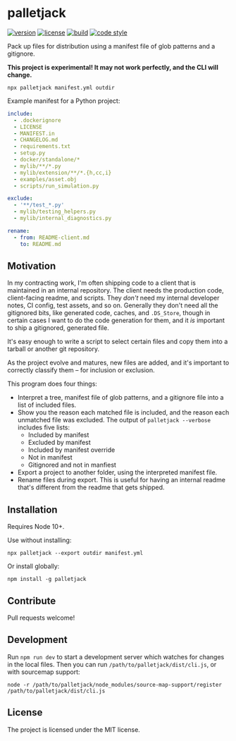 # palletjack

[![version](https://img.shields.io/npm/v/palletjack.svg?style=flat-square)][npm]
[![license](https://img.shields.io/npm/l/palletjack.svg?style=flat-square)][npm]
[![build](https://img.shields.io/circleci/project/github/metabolize/palletjack.svg?style=flat-square)][build]
[![code style](https://img.shields.io/badge/code_style-prettier-ff69b4.svg?style=flat-square)][prettier]

[npm]: https://npmjs.com/palletjack/
[build]: https://circleci.com/gh/metabolize/palletjack/tree/master
[prettier]: https://prettier.io/

Pack up files for distribution using a manifest file of glob patterns and a gitignore.

**This project is experimental! It may not work perfectly, and the CLI will change.**

```console
npx palletjack manifest.yml outdir
```

Example manifest for a Python project:

```yml
include:
  - .dockerignore
  - LICENSE
  - MANIFEST.in
  - CHANGELOG.md
  - requirements.txt
  - setup.py
  - docker/standalone/*
  - mylib/**/*.py
  - mylib/extension/**/*.{h,cc,i}
  - examples/asset.obj
  - scripts/run_simulation.py

exclude:
  - '**/test_*.py'
  - mylib/testing_helpers.py
  - mylib/internal_diagnostics.py

rename:
  - from: README-client.md
    to: README.md
```

## Motivation

In my contracting work, I'm often shipping code to a client that is maintained
in an internal repository. The client needs the production code, client-facing
readme, and scripts. They _don't_ need my internal developer notes, CI config,
test assets, and so on. Generally they don't need all the gitignored bits, like
generated code, caches, and `.DS_Store`, though in certain cases I want to do
the code generation for them, and it _is_ important to ship a gitignored,
generated file.

It's easy enough to write a script to select certain files and copy them into
a tarball or another git repository.

As the project evolve and matures, new files are added, and it's important to
correctly classify them – for inclusion or exclusion.

This program does four things:

- Interpret a tree, manifest file of glob patterns, and a gitignore file into a
  list of included files.
- Show you the reason each matched file is included, and the reason each unmatched
  file was excluded. The output of `palletjack --verbose` includes five lists:
  - Included by manifest
  - Excluded by manifest
  - Included by manifest override
  - Not in manifest
  - Gitignored and not in manfiest
- Export a project to another folder, using the interpreted manifest file.
- Rename files during export. This is useful for having an internal readme that's
  different from the readme that gets shipped.

## Installation

Requires Node 10+.

Use without installing:

```console
npx palletjack --export outdir manifest.yml
```

Or install globally:

```console
npm install -g palletjack
```

## Contribute

Pull requests welcome!

## Development

Run `npm run dev` to start a development server which watches for changes in
the local files. Then you can run `/path/to/palletjack/dist/cli.js`, or with
sourcemap support:

```
node -r /path/to/palletjack/node_modules/source-map-support/register /path/to/palletjack/dist/cli.js
```

## License

The project is licensed under the MIT license.
